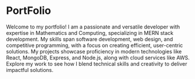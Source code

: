 # PortFolio
Welcome to my portfolio! I am a passionate and versatile developer with expertise in Mathematics and Computing, specializing in MERN stack development. My skills span software development, web design, and competitive programming, with a focus on creating efficient, user-centric solutions. My projects showcase proficiency in modern technologies like React, MongoDB, Express, and Node.js, along with cloud services like AWS. Explore my work to see how I blend technical skills and creativity to deliver impactful solutions.
